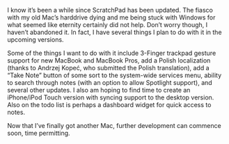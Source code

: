 I know it’s been a while since ScratchPad has been updated. The fiasco with my old Mac’s harddrive dying and me being stuck with Windows for what seemed like eternity certainly did not help. Don’t worry though, I haven’t abandoned it. In fact, I have several things I plan to do with it in the upcoming versions.

Some of the things I want to do with it include 3-Finger trackpad gesture support for new MacBook and MacBook Pros, add a Polish localization (thanks to Andrzej Kopeć, who submitted the Polish translation), add a “Take Note” button of some sort to the system-wide services menu, ability to search through notes (with an option to allow Spotlight support), and several other updates. I also am hoping to find time to create an iPhone/iPod Touch version with syncing support to the desktop version. Also on the todo list is perhaps a dashboard widget for quick access to notes.

Now that I’ve finally got another Mac, further development can commence soon, time permitting.
